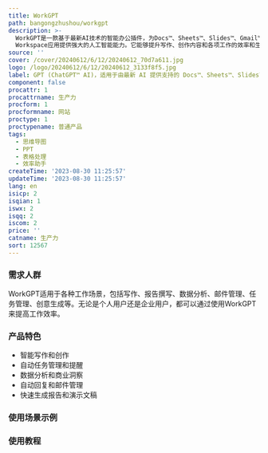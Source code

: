 ```yaml
---
title: WorkGPT
path: bangongzhushou/workgpt
description: >-
  WorkGPT是一款基于最新AI技术的智能办公插件，为Docs™、Sheets™、Slides™、Gmail™等Google
  Workspace应用提供强大的人工智能能力。它能够提升写作、创作内容和各项工作的效率和生产力。它可以帮助用户自动完成任务、生成内容、提供创意建议等，并能够自动分析数据、提供商业洞察和支持决策。通过使用WorkGPT，用户可以更快速地完成工作，提高工作效率。
source: ''
cover: /cover/20240612/6/12/20240612_70d7a611.jpg
logo: /logo/20240612/6/12/20240612_3133f8f5.jpg
label: GPT (ChatGPT™ AI)，适用于由最新 AI 提供支持的 Docs™、Sheets™、Slides™、Gmail™
component: false
procattr: 1
procattrname: 生产力
procform: 1
procformname: 网站
proctype: 1
proctypename: 普通产品
tags:
  - 思维导图
  - PPT
  - 表格处理
  - 效率助手
createTime: '2023-08-30 11:25:57'
updateTime: '2023-08-30 11:25:57'
lang: en
isicp: 2
isqian: 1
iswx: 2
isqq: 2
iscom: 2
price: ''
catname: 生产力
sort: 12567
---
```




### 需求人群
WorkGPT适用于各种工作场景，包括写作、报告撰写、数据分析、邮件管理、任务管理、创意生成等。无论是个人用户还是企业用户，都可以通过使用WorkGPT来提高工作效率。

### 产品特色
- 智能写作和创作
- 自动任务管理和提醒
- 数据分析和商业洞察
- 自动回复和邮件管理
- 快速生成报告和演示文稿

### 使用场景示例


### 使用教程


  
